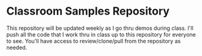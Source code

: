 # Classroom Samples Repository

This repository will be updated weekly as I go thru demos during class.  I'll push all the code that I work thru in class up to this repository for everyone to see.  You'll have access to review/clone/pull from the repository as needed.

